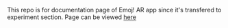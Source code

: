 This repo is for documentation page of Emoj! AR app since it's transfered to experiment section. Page can be viewed [here](https://byjoohyunpark.github.io/emoji-ar-doc/)

